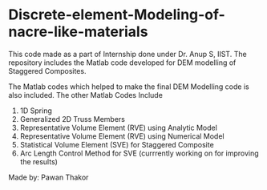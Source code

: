 # Discrete-element-Modeling-of-nacre-like-materials

This code made as a part of Internship done under Dr. Anup S, IIST. The repository includes the Matlab code developed for DEM modelling of Staggered Composites.

The Matlab codes which helped to make the final DEM Modelling code is also included. The other Matlab Codes Include
1) 1D Spring
2) Generalized 2D Truss Members
3) Representative Volume Element (RVE) using Analytic Model 
4) Representative Volume Element (RVE) using Numerical Model
5) Statistical Volume Element (SVE) for Staggered Composite
6) Arc Length Control Method for SVE (currrently working on for improving the results)

Made by: Pawan Thakor
